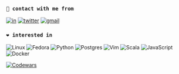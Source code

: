 ### ```👋 contact with me from```

[![in](https://img.shields.io/badge/LinkedIn-0077B5?style=for-the-badge&logo=linkedin&logoColor=white)](https://www.linkedin.com/in/sergencepoglu/)
[![twitter](https://img.shields.io/badge/Twitter-1DA1F2?style=for-the-badge&logo=twitter&logoColor=white)](https://twitter.com/devcsgn)
[![gmail](https://img.shields.io/badge/Gmail-D14836?style=for-the-badge&logo=gmail&logoColor=white)](mailto:dev.csgn@gmail.com)


### ```❤️ interested in```

![Linux](https://img.shields.io/badge/Linux-FCC624?style=for-the-badge&logo=linux&logoColor=black)
![Fedora](https://img.shields.io/badge/Fedora-294172?style=for-the-badge&logo=fedora&logoColor=white)
![Python](https://img.shields.io/badge/python-3670A0?style=for-the-badge&logo=python&logoColor=ffdd54)
![Postgres](https://img.shields.io/badge/postgres-%23316192.svg?style=for-the-badge&logo=postgresql&logoColor=white)
![Vim](https://img.shields.io/badge/VIM-%2311AB00.svg?style=for-the-badge&logo=vim&logoColor=white)
![Scala](https://img.shields.io/badge/scala-%23DC322F.svg?style=for-the-badge&logo=scala&logoColor=white)
![JavaScript](https://img.shields.io/badge/javascript-%23323330.svg?style=for-the-badge&logo=javascript&logoColor=%23F7DF1E)
![Docker](https://img.shields.io/badge/docker-%230db7ed.svg?style=for-the-badge&logo=docker&logoColor=white)


[![Codewars](https://www.codewars.com/users/csgn/badges/micro)](https://www.codewars.com/users/csgn)
